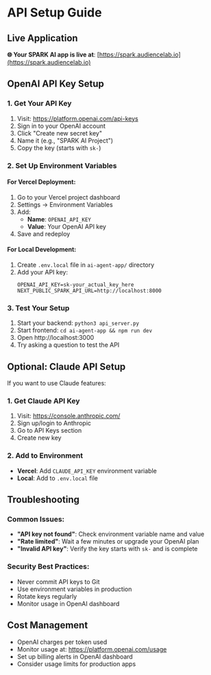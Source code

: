 # API Setup Guide

## Live Application
**🌐 Your SPARK AI app is live at**: [https://spark.audiencelab.io](https://spark.audiencelab.io)

## OpenAI API Key Setup

### 1. Get Your API Key
1. Visit: https://platform.openai.com/api-keys
2. Sign in to your OpenAI account
3. Click "Create new secret key"
4. Name it (e.g., "SPARK AI Project")
5. Copy the key (starts with `sk-`)

### 2. Set Up Environment Variables

#### For Vercel Deployment:
1. Go to your Vercel project dashboard
2. Settings → Environment Variables
3. Add:
   - **Name**: `OPENAI_API_KEY`
   - **Value**: Your OpenAI API key
4. Save and redeploy

#### For Local Development:
1. Create `.env.local` file in `ai-agent-app/` directory
2. Add your API key:
   ```
   OPENAI_API_KEY=sk-your_actual_key_here
   NEXT_PUBLIC_SPARK_API_URL=http://localhost:8000
   ```

### 3. Test Your Setup
1. Start your backend: `python3 api_server.py`
2. Start frontend: `cd ai-agent-app && npm run dev`
3. Open http://localhost:3000
4. Try asking a question to test the API

## Optional: Claude API Setup

If you want to use Claude features:

### 1. Get Claude API Key
1. Visit: https://console.anthropic.com/
2. Sign up/login to Anthropic
3. Go to API Keys section
4. Create new key

### 2. Add to Environment
- **Vercel**: Add `CLAUDE_API_KEY` environment variable
- **Local**: Add to `.env.local` file

## Troubleshooting

### Common Issues:
- **"API key not found"**: Check environment variable name and value
- **"Rate limited"**: Wait a few minutes or upgrade your OpenAI plan
- **"Invalid API key"**: Verify the key starts with `sk-` and is complete

### Security Best Practices:
- Never commit API keys to Git
- Use environment variables in production
- Rotate keys regularly
- Monitor usage in OpenAI dashboard

## Cost Management

- OpenAI charges per token used
- Monitor usage at: https://platform.openai.com/usage
- Set up billing alerts in OpenAI dashboard
- Consider usage limits for production apps 